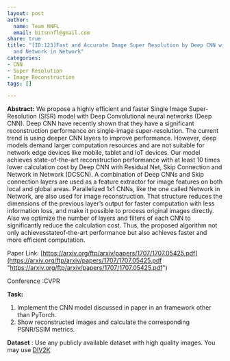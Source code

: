 ```yaml
---
layout: post
author:
  name: Team NNFL
  email: bitsnnfl@gmail.com
share: true
title: "[ID:123]Fast and Accurate Image Super Resolution by Deep CNN with Skip Connection
  and Network in Network"
categories:
- CNN
- Super Resolution
- Image Reconstruction
tags: []

---
```

**Abstract:** We propose a highly efficient and faster Single Image Super-Resolution (SISR) model with Deep Convolutional neural networks (Deep CNN). Deep CNN have recently shown that they have a significant reconstruction performance on single-image super-resolution. The current trend is using deeper CNN layers to improve performance. However, deep models demand larger computation resources and are not suitable for network edge devices like mobile, tablet and IoT devices. Our model achieves state-of-the-art reconstruction performance with at least 10 times lower calculation cost by Deep CNN with Residual Net, Skip Connection and Network in Network (DCSCN). A combination of Deep CNNs and Skip connection layers are used as a feature extractor for image features on both local and global areas. Parallelized 1x1 CNNs, like the one called Network in Network, are also used for image reconstruction. That structure reduces the dimensions of the previous layer’s output for faster computation with less information loss, and make it possible to process original images directly. Also we optimize the number of layers and filters of each CNN to significantly reduce the calculation cost. Thus, the proposed algorithm not only achievesstateof-the-art performance but also achieves faster and more efficient computation.

Paper Link: [https://arxiv.org/ftp/arxiv/papers/1707/1707.05425.pdf](https://arxiv.org/ftp/arxiv/papers/1707/1707.05425.pdf "https://arxiv.org/ftp/arxiv/papers/1707/1707.05425.pdf")

Conference :CVPR

**Task:**

1. Implement the CNN model discussed in paper in an framework other than PyTorch.
2. Show reconstructed images and calculate the corresponding PSNR/SSIM metrics.

**Dataset** : Use any publicly available dataset with high quality images. You may use  [DIV2K](https://data.vision.ee.ethz.ch/cvl/DIV2K/)